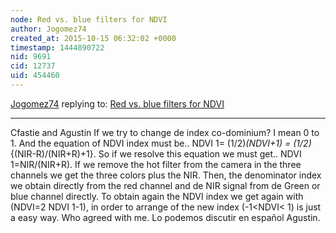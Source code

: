 ```yaml
---
node: Red vs. blue filters for NDVI
author: Jogomez74
created_at: 2015-10-15 06:32:02 +0000
timestamp: 1444890722
nid: 9691
cid: 12737
uid: 454460
---
```




[Jogomez74](../profile/Jogomez74) replying to: [Red vs. blue filters for NDVI](../notes/nedhorning/10-30-2013/red-vs-blue-filters-for-ndvi)

----
Cfastie and Agustin If we try to change de index co-dominium? I mean 0 to 1. And the equation of NDVI index must be.. NDVI 1= (1/2)*(NDVI+1) = (1/2)*{(NIR-R)/(NIR+R)+1}. So if we resolve this equation we must get.. NDVI 1=NIR/(NIR+R). If we remove the hot filter from the camera in the three channels we get the three colors plus the NIR. Then, the denominator index we obtain directly from the red channel and de NIR signal from de Green or blue channel directly. To obtain again the NDVI index we get again with (NDVI=2 NDVI 1-1), in order to arrange of the new index (-1<NDVI< 1) is just a easy way. Who agreed with me. Lo podemos discutir en español Agustin. 